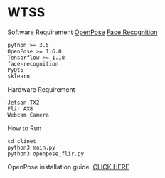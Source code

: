 # WTSS

Software Requirement
[OpenPose](https://github.com/CMU-Perceptual-Computing-Lab/openpose) 
[Face Recognition](https://github.com/ageitgey/face_recognition)
```
python >= 3.5
OpenPose >= 1.6.0 
Tensorflow >= 1.18
face-recognition 
PyQt5
sklearn
```

Hardware Requirement
```
Jetson TX2
Flir AX8
Webcam Camera
```

How to Run
```
cd clinet
python3 main.py
python3 openpose_flir.py
```

OpenPose installation guide. [CLICK HERE](https://spyjetson.blogspot.com/2019/10/jetsonnano-human-pose-estimation-using.html?m=1)
